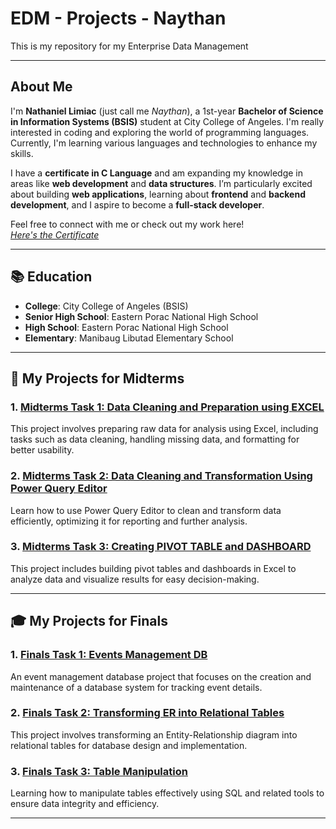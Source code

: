 # EDM - Projects - Naythan

This is my repository for my Enterprise Data Management

---

## **About Me**  
I'm **Nathaniel Limiac** (just call me *Naythan*), a 1st-year **Bachelor of Science in Information Systems (BSIS)** student at City College of Angeles. I'm really interested in coding and exploring the world of programming languages. Currently, I'm learning various languages and technologies to enhance my skills.

I have a **certificate in C Language** and am expanding my knowledge in areas like **web development** and **data structures**. I’m particularly excited about building **web applications**, learning about **frontend** and **backend development**, and I aspire to become a **full-stack developer**.

Feel free to connect with me or check out my work here!  
[*Here's the Certificate*](Certificate/Partner-_CLA_-_Programming_Essentials_in_C_certificate_nlimiac24-0228-cca-edu-ph_937351ad-c137-4407-9169-5046bf2376d6.pdf)

---

## 📚 **Education**  
- **College**: City College of Angeles (BSIS)  
- **Senior High School**: Eastern Porac National High School  
- **High School**: Eastern Porac National High School  
- **Elementary**: Manibaug Libutad Elementary School  

---

## 📝 **My Projects for Midterms**

### 1. **[Midterms Task 1: Data Cleaning and Preparation using EXCEL](https://github.com/NaythanIsME/EDM-Portfolio/tree/main/Midterm%20Task%201)**  
This project involves preparing raw data for analysis using Excel, including tasks such as data cleaning, handling missing data, and formatting for better usability.

### 2. **[Midterms Task 2: Data Cleaning and Transformation Using Power Query Editor](https://github.com/NaythanIsME/EDM-Portfolio/tree/main/Midterm%20Task%202)**  
Learn how to use Power Query Editor to clean and transform data efficiently, optimizing it for reporting and further analysis.

### 3. **[Midterms Task 3: Creating PIVOT TABLE and DASHBOARD](https://github.com/NaythanIsME/EDM-Portfolio/tree/main/Midterm%20Task%203)**  
This project includes building pivot tables and dashboards in Excel to analyze data and visualize results for easy decision-making.

---

## 🎓 **My Projects for Finals**

### 1. **[Finals Task 1: Events Management DB](https://github.com/NaythanIsME/EDM-Portfolio/tree/main/Finals%20Task%201)**  
An event management database project that focuses on the creation and maintenance of a database system for tracking event details.

### 2. **[Finals Task 2: Transforming ER into Relational Tables](https://github.com/NaythanIsME/EDM-Portfolio/tree/main/Finals%20Task%202)**  
This project involves transforming an Entity-Relationship diagram into relational tables for database design and implementation.

### 3. **[Finals Task 3: Table Manipulation](https://github.com/NaythanIsME/EDM-Portfolio/tree/main/Finals%20Task%203)**  
Learning how to manipulate tables effectively using SQL and related tools to ensure data integrity and efficiency.

---

